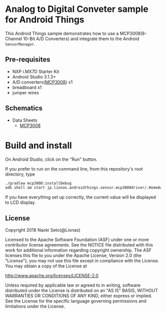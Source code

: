 Analog to Digital Conveter sample for Android Things
============================================

This Android Things sample demonstrates how to use a MCP3008(8-Channel 10-Bit A/D Converters) 
and integrate them to the Android `SensorManager`.

<!-- Screenshots
# -----------
# <img src="images/things_top.jpg" width="320px"> <img src="images/things_board.jpg" width="500px">
-->

Pre-requisites
--------------

- NXP i.MX7D Starter Kit
- Android Studio 3.1.3+
- A/D converters([MCP3008][MCP3008]) x1
- breadboard x1
- jumper wires

Schematics
----------
<!--
![Schematics for NXP i.MX7D Starter Kit](images/mcp3008_scheme.png)
-->

- Data Sheets
  - [MCP3008][data-sheet-MCP3008]

Build and install
=================

On Android Studio, click on the "Run" button.

If you prefer to run on the command line, from this repository's root directory, type

```bash
./gradlew mcp3008:installDebug
adb shell am start jp.lionas.androidthings.sensor.mcp3008driver/.HomeActivity
```

If you have everything set up correctly, the current value will be displayed to LCD display.

License
-------

Copyright 2018 Naoki Seto(@Lionas)

Licensed to the Apache Software Foundation (ASF) under one or more contributor
license agreements.  See the NOTICE file distributed with this work for
additional information regarding copyright ownership.  The ASF licenses this
file to you under the Apache License, Version 2.0 (the "License"); you may not
use this file except in compliance with the License.  You may obtain a copy of
the License at

  http://www.apache.org/licenses/LICENSE-2.0

Unless required by applicable law or agreed to in writing, software
distributed under the License is distributed on an "AS IS" BASIS, WITHOUT
WARRANTIES OR CONDITIONS OF ANY KIND, either express or implied.  See the
License for the specific language governing permissions and limitations under
the License.

[MCP3008]: https://www.digikey.jp/product-detail/ja/microchip-technology/MCP3008-I-P/MCP3008-I-P-ND/319422
[data-sheet-MCP3008]: http://ww1.microchip.com/downloads/en/DeviceDoc/21295d.pdf
